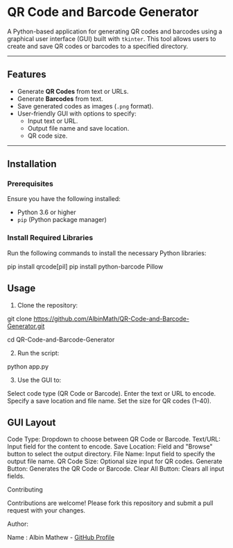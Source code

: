 # QR Code and Barcode Generator

A Python-based application for generating QR codes and barcodes using a graphical user interface (GUI) built with `tkinter`. This tool allows users to create and save QR codes or barcodes to a specified directory.

---

## Features

- Generate **QR Codes** from text or URLs.
- Generate **Barcodes** from text.
- Save generated codes as images (`.png` format).
- User-friendly GUI with options to specify:
  - Input text or URL.
  - Output file name and save location.
  - QR code size.

---

## Installation

### Prerequisites
Ensure you have the following installed:
- Python 3.6 or higher
- `pip` (Python package manager)

### Install Required Libraries
Run the following commands to install the necessary Python libraries:


pip install qrcode[pil]
pip install python-barcode Pillow


## Usage
1. Clone the repository:

git clone https://github.com/AlbinMath/QR-Code-and-Barcode-Generator.git

cd QR-Code-and-Barcode-Generator

2. Run the script:

python app.py

3. Use the GUI to:

Select code type (QR Code or Barcode).
Enter the text or URL to encode.
Specify a save location and file name.
Set the size for QR codes (1–40).

## GUI Layout
Code Type: Dropdown to choose between QR Code or Barcode.
Text/URL: Input field for the content to encode.
Save Location: Field and "Browse" button to select the output directory.
File Name: Input field to specify the output file name.
QR Code Size: Optional size input for QR codes.
Generate Button: Generates the QR Code or Barcode.
Clear All Button: Clears all input fields.

Contributing

Contributions are welcome! Please fork this repository and submit a pull request with your changes.

Author:

Name : Albin Mathew - [GitHub Profile](https://github.com/AlbinMath/)

